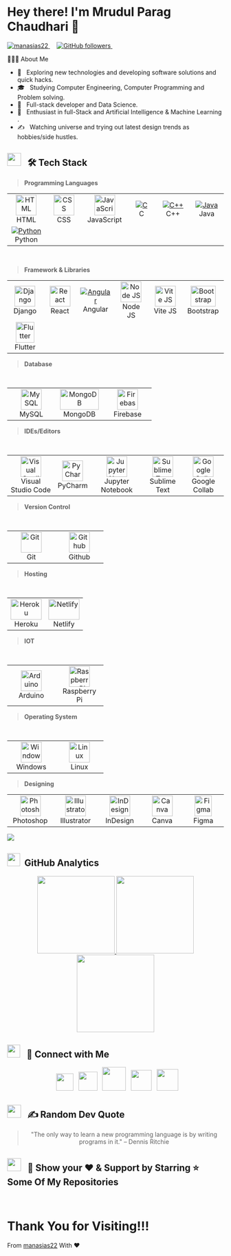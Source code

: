 

<!---
manasias22/manasias22 is a ✨ special ✨ repository because its `README.md` (this file) appears on your GitHub profile.
You can click the Preview link to take a look at your changes.
--->
# Hey there! I'm <b>Mrudul Parag Chaudhari</b> 👋 



<p align="left">
  <a href="https://github.com/manasias22/manasias22">
   <img src="https://komarev.com/ghpvc/?username=manasias22&label=Profile%20views&color=0e75b6&style=flat" alt="manasias22" /> 
 </a>  &nbsp &nbsp
  <a href="https://github.com/manasias22?tab=followers">
    <img alt="GitHub followers" src="https://img.shields.io/github/followers/manasias22?color=green&logo=github&label=Followers">
  </a> &nbsp &nbsp
  </p>


 👨🏻‍💻 About Me 
- 🤔 &nbsp; Exploring new technologies and developing software solutions and quick hacks.
- 🎓 &nbsp; Studying Computer Engineering, Computer Programming and Problem solving.
- 💼 &nbsp; Full-stack developer and Data Science.
- 🌱 &nbsp; Enthusiast in full-Stack and Artificial Intelligence & Machine Learning .
- ✍️ &nbsp; Watching universe and trying out latest design trends as hobbies/side hustles.

 


## <img src = "https://media2.giphy.com/media/QssGEmpkyEOhBCb7e1/giphy.gif?cid=ecf05e47a0n3gi1bfqntqmob8g9aid1oyj2wr3ds3mg700bl&rid=giphy.gif"  height="30px"  width = 32px> &nbsp; 🛠 Tech Stack

<p align="left">
  
>**Programming Languages**

<table>
  <tr>
     <td align="center" width="96">
      <a href="#">
        <img src="https://upload.wikimedia.org/wikipedia/commons/thumb/3/38/HTML5_Badge.svg/768px-HTML5_Badge.svg.png" width="48" height="48" alt="HTML" />
      </a>
      <br>HTML
       <td align="center" width="96">
      <a href="#">
        <img src="https://upload.wikimedia.org/wikipedia/commons/thumb/6/62/CSS3_logo.svg/768px-CSS3_logo.svg.png?20210705212817" width="48" height="48" alt="CSS" />
      </a>
      <br>CSS
   <td align="center" width="96">
      <a href="#">
        <img src="https://cdn.worldvectorlogo.com/logos/javascript-1.svg" width="48" height="48" alt="JavaScript" />
      </a>
      <br>JavaScript
    </td>
   <td align="center" width="96">
      <a href="#">
        <img src="https://upload.wikimedia.org/wikipedia/commons/thumb/1/18/C_Programming_Language.svg/570px-C_Programming_Language.svg.png?20201031132917"  alt="C" />
      </a>
      <br>C
   </td>
    <td align="center" width="96">
      <a href="#">
        <img src="https://upload.wikimedia.org/wikipedia/commons/thumb/1/18/ISO_C%2B%2B_Logo.svg/683px-ISO_C%2B%2B_Logo.svg.png"  alt="C++" />
      </a>
      <br>C++
      <td align="center" width="96">
      <a href="#">
        <img src="https://upload.wikimedia.org/wikipedia/de/thumb/e/e1/Java-Logo.svg/1200px-Java-Logo.svg.png"  alt="Java" />
      </a>
      <br>Java
   

 
  <tr>
    </td>
    <td align="center" width="96">
      <a href="#">
        <img src="https://upload.wikimedia.org/wikipedia/commons/thumb/c/c3/Python-logo-notext.svg/935px-Python-logo-notext.svg.png"  alt="Python" />
      </a>
      <br>Python
    </td>
     </tr>
    </table>
 <br>
 
> **Framework & Libraries**

<tr>
 <table>
     <td align="center"  width="96">
      <a href="#">
        <img src="https://freecomputerbooks.com/covers/Effective-Django.jpg" width="48" height="48" alt="Django" />
      </a>
      <br>Django
    </td>
         <td align="center" width="96">
      <a href="#" >
        <img src="https://cdn.cdnlogo.com/logos/r/85/react.svg" width="48" height="48" alt="React" />
      </a>
      <br>React
            </td>
          <td align="center" width="96">
      <a href="#" >
        <img src="https://upload.wikimedia.org/wikipedia/commons/thumb/c/cf/Angular_full_color_logo.svg/768px-Angular_full_color_logo.svg.png?20160527092314"  alt="Angular" />
      </a>
      <br>Angular
    </td>
     <td align="center"  width="96">
      <a href="#">
        <img src="https://cdn-icons-png.flaticon.com/512/919/919825.png" width="48" height="48" alt="Node JS" />
      </a>
      <br>Node JS
    </td>
  <td align="center"  width="96">
      <a href="#">
        <img src="https://vitejs.dev/logo-with-shadow.png" width="48" height="48" alt="Vite JS" />
      </a>
      <br>Vite JS
   <td align="center" width="96">
      <a href="#">
        <img src="https://upload.wikimedia.org/wikipedia/commons/thumb/b/b2/Bootstrap_logo.svg/2560px-Bootstrap_logo.svg.png" width="58" height="48" alt="Bootstrap" />
      </a>
      <br>Bootstrap
    </td>


  <tr>
   <td align="center"  width="96">
      <a href="#">
        <img src="https://seeklogo.com/images/F/flutter-logo-5086DD11C5-seeklogo.com.png" width="43" height="48" alt="Flutter" />
      </a>
      <br>Flutter
    </td>
       </table>
</tr>

> **Database**

<tr>
 <table>
  <br>
   <td align="center"  width="96">
      <a href="#">
        <img src="https://www.freepnglogos.com/uploads/logo-mysql-png/logo-mysql-mysql-logo-png-images-are-download-crazypng-21.png" width="48" height="48" alt="MySQL" />
      </a>
      <br>MySQL
    </td>
    <td align="center"  width="96">
      <a href="#">
        <img src="https://1000logos.net/wp-content/uploads/2020/08/MongoDB-Logo.jpg" width="90" height="48" alt="MongoDB" />
      </a>
      <br>MongoDB
     </td>
    <td align="center"  width="96">
      <a href="#">
        <img src="https://cdn.worldvectorlogo.com/logos/firebase-1.svg"  height="48"
         alt="Firebase" />
      </a>
      <br>Firebase
    </td>
     </table>
</tr>

> **IDEs/Editors**

 <tr>
 <table>
  <br>
   <td align="center">
      <a href="#">
        <img src="https://upload.wikimedia.org/wikipedia/commons/thumb/9/9a/Visual_Studio_Code_1.35_icon.svg/768px-Visual_Studio_Code_1.35_icon.svg.png" width="48" height="48" alt="Visual Studio Code" />
      </a>
      <br>Visual Studio Code
    </td>
    <td align="center">
      <a href="#">
        <img src="https://upload.wikimedia.org/wikipedia/commons/thumb/1/1d/PyCharm_Icon.svg/480px-PyCharm_Icon.svg.png" width="48" height="48" alt="PyCharm" />
      </a>
      <br>PyCharm
    </td>
   <td align="center">
      <a href="#">
        <img src="https://upload.wikimedia.org/wikipedia/commons/thumb/3/38/Jupyter_logo.svg/663px-Jupyter_logo.svg.png" width="48" height="48" alt="Jupyter Notebook " />
      </a>
      <br>Jupyter Notebook 
    </td>
   <td align="center">
      <a href="#">
        <img src="https://upload.wikimedia.org/wikipedia/en/d/d2/Sublime_Text_3_logo.png" width="48" height="48"  alt="Sublime Text" />
      </a>
      <br>Sublime Text
    </td>
     </td>
   <td align="center">
      <a href="#">
        <img src="https://upload.wikimedia.org/wikipedia/commons/thumb/d/d0/Google_Colaboratory_SVG_Logo.svg/640px-Google_Colaboratory_SVG_Logo.svg.png" width="48" height="48" alt="Google Collab" />
      </a>
      <br>Google Collab
    </td>
 </table>
</tr>

> **Version Control**

<tr>
 <table>
  <br>
   <td align="center"  width="96">
      <a href="#">
        <img src="https://upload.wikimedia.org/wikipedia/commons/thumb/3/3f/Git_icon.svg/146px-Git_icon.svg.png?20220905010122" width="48" height="48" alt="Git" />
      </a>
      <br>Git
    </td>
    <td align="center"  width="96">
      <a href="#">
        <img src="https://upload.wikimedia.org/wikipedia/commons/thumb/9/91/Octicons-mark-github.svg/768px-Octicons-mark-github.svg.png" width="48" height="48"  alt="Github" />
      </a>
      <br>Github
    </td>
     </table>
</tr>

> **Hosting**

<tr>
 <table>
  <br>
   <td align="center">
      <a href="#">
        <img src="https://upload.wikimedia.org/wikipedia/commons/thumb/e/ec/Heroku_logo.svg/640px-Heroku_logo.svg.png"   width="72" height="48" alt="Heroku" />
      </a>
      <br>Heroku
    </td>
    <td align="center">
      <a href="#">
        <img src="https://upload.wikimedia.org/wikipedia/commons/thumb/b/b8/Netlify_logo.svg/640px-Netlify_logo.svg.png" width="72"  height="48"  alt="Netlify" />
      </a>
      <br>Netlify
    </td>
     </table>
</tr>

> **IOT**
<tr>
 <table>
  <br>
   <td align="center"  width="96">
      <a href="#">
        <img src="https://upload.wikimedia.org/wikipedia/commons/thumb/7/73/Arduino_IDE_logo.svg/768px-Arduino_IDE_logo.svg.png?20230510165732" width="48" height="48" alt="Arduino" />
      </a>
      <br>Arduino
    </td>
    <td align="center"  width="96">
      <a href="#">
        <img src="https://elinux.org/images/thumb/c/cb/Raspberry_Pi_Logo.svg/712px-Raspberry_Pi_Logo.svg.png" width="48" height="48" alt="Raspberry Pi" />
      </a>
      <br>Raspberry Pi
    </td>
     </table>
</tr>

> **Operating System**
<tr>
 <table>
  <br>
   <td align="center"  width="96">
      <a href="#">
        <img src="https://upload.wikimedia.org/wikipedia/commons/thumb/5/5f/Windows_logo_-_2012.svg/2048px-Windows_logo_-_2012.svg.png" width="48" height="48" alt="Windows" />
      </a>
      <br>Windows
    </td>
    <td align="center"  width="96">
      <a href="#">
        <img src="https://upload.wikimedia.org/wikipedia/commons/thumb/3/35/Tux.svg/1200px-Tux.svg.png" width="48" height="48"  alt="Linux" />
      </a>
      <br>Linux
    </td>
     </table>
</tr>

> **Designing**


<table>
  <tr>
    <td align="center" width="96">
      <a href="#">
        <img src="https://upload.wikimedia.org/wikipedia/commons/thumb/a/af/Adobe_Photoshop_CC_icon.svg/640px-Adobe_Photoshop_CC_icon.svg.png" width="48" height="48" alt="Photoshop" />
      </a>
      <br>Photoshop
    </td>
    <td align="center" width="96">
      <a href="#">
        <img src="https://upload.wikimedia.org/wikipedia/commons/thumb/f/fb/Adobe_Illustrator_CC_icon.svg/1200px-Adobe_Illustrator_CC_icon.svg.png" width="48" height="48" alt="Illustrator" />
      </a>
      <br>Illustrator 
     </td>
     <td align="center" width="96">
      <a href="#">
        <img src="https://upload.wikimedia.org/wikipedia/commons/thumb/4/48/Adobe_InDesign_CC_icon.svg/2101px-Adobe_InDesign_CC_icon.svg.png" width="48" height="48" alt="InDesign" />
      </a>
      <br>InDesign 
     </td>
    <td align="center" width="96">
      <a href="#">
        <img src="https://freelogopng.com/images/all_img/1656733637logo-canva-png.png" width="48" height="48" alt="Canva" />
      </a>
      <br>Canva
    </td>
     </td>
    <td align="center" width="96">
      <a href="#">
        <img src="https://upload.wikimedia.org/wikipedia/commons/thumb/3/33/Figma-logo.svg/600px-Figma-logo.svg.png?20190122211436" width="40" height="48" alt="Figma" />
      </a>
      <br>Figma
    </td>
   
  </tr>
</table>

<img src="https://user-images.githubusercontent.com/73097560/115834477-dbab4500-a447-11eb-908a-139a6edaec5c.gif"></a>



## <img src="https://media.giphy.com/media/iY8CRBdQXODJSCERIr/giphy.gif" height="30px" width="30px"> &nbsp;GitHub Analytics

<p align="center">
  <a href="https://github.com/manasias22">
    <img height="180em" src="https://github-readme-stats-eight-theta.vercel.app/api?username=manasias22&show_icons=true&theme=algolia&include_all_commits=true&count_private=true"/>
    <img height="180em" src="https://github-readme-stats-eight-theta.vercel.app/api/top-langs/?username=manasias22&layout=compact&langs_count=8&theme=algolia"/>
    <img height="180em" src="https://github-readme-streak-stats.herokuapp.com/?user=manasias22&hide_border=true&include_all_commits=true"/>
  </a>
</p>

## <img src="https://media.giphy.com/media/iY8CRBdQXODJSCERIr/giphy.gif" height="30px" width="30px"> &nbsp;  🤝 Connect with Me 

<p align="center"> 
&nbsp; <a href="mailto:mrudulchaudhari2203@gmail.com" target="_blank" rel="noopener noreferrer"><img 
src="https://upload.wikimedia.org/wikipedia/commons/thumb/7/7e/Gmail_icon_%282020%29.svg/768px-Gmail_icon_%282020%29.svg.png?20221017173631" height="40" /></a>
&nbsp; <a href="https://www.linkedin.com/in/mrudulchaudhari2203" target="_blank" rel="noopener noreferrer"><img src="https://upload.wikimedia.org/wikipedia/commons/thumb/8/81/LinkedIn_icon.svg/108px-LinkedIn_icon.svg.png?20210220164014" height="44" /></a>
&nbsp; <a href="https://wa.me/9307841328" target="_blank" rel="noopener noreferrer"><img 
src="https://upload.wikimedia.org/wikipedia/commons/thumb/6/6b/WhatsApp.svg/767px-WhatsApp.svg.png" height="55" /></a>
&nbsp; <a href="https://t.me/@mrudulchaudhari" target="_blank" rel="noopener noreferrer"><img 
src="https://upload.wikimedia.org/wikipedia/commons/thumb/8/82/Telegram_logo.svg/2048px-Telegram_logo.svg.png" height="48" /></a>
&nbsp; <a href="https://github.com/manasias22" target="_blank" rel="noopener noreferrer"><img 
src="https://upload.wikimedia.org/wikipedia/commons/thumb/9/91/Octicons-mark-github.svg/900px-Octicons-mark-github.svg.png?20180806170715" width="50" /></a>  
</p>

## <img src = "https://media.giphy.com/media/iY8CRBdQXODJSCERIr/giphy.gif"  height="30px"  width = 32px> &nbsp;  ✍️ Random Dev Quote
> <p align="center" id="dev-quote">"The only way to learn a new programming language is by writing programs in it." – Dennis Ritchie</p>

 
## <img src = "https://media.giphy.com/media/iY8CRBdQXODJSCERIr/giphy.gif"  height="30px"  width = 32px> &nbsp;  🤝 Show your ❤️ & Support by Starring ⭐ Some Of My Repositories</h2>
</p>
&nbsp;
&nbsp;
&nbsp;
&nbsp;
  
# Thank You for Visiting!!!
From [manasias22](https://github.com/manasias22)
With ❤️
